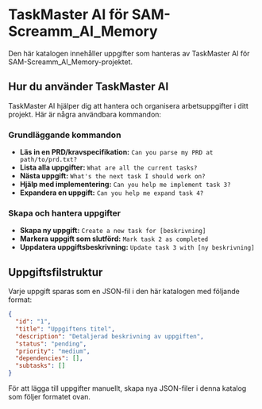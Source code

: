 # TaskMaster AI för SAM-Screamm_AI_Memory

Den här katalogen innehåller uppgifter som hanteras av TaskMaster AI för SAM-Screamm_AI_Memory-projektet.

## Hur du använder TaskMaster AI

TaskMaster AI hjälper dig att hantera och organisera arbetsuppgifter i ditt projekt. Här är några användbara kommandon:

### Grundläggande kommandon

- **Läs in en PRD/kravspecifikation:** `Can you parse my PRD at path/to/prd.txt?`
- **Lista alla uppgifter:** `What are all the current tasks?`
- **Nästa uppgift:** `What's the next task I should work on?`
- **Hjälp med implementering:** `Can you help me implement task 3?`
- **Expandera en uppgift:** `Can you help me expand task 4?`

### Skapa och hantera uppgifter

- **Skapa ny uppgift:** `Create a new task for [beskrivning]`
- **Markera uppgift som slutförd:** `Mark task 2 as completed`
- **Uppdatera uppgiftsbeskrivning:** `Update task 3 with [ny beskrivning]`

## Uppgiftsfilstruktur

Varje uppgift sparas som en JSON-fil i den här katalogen med följande format:

```json
{
  "id": "1",
  "title": "Uppgiftens titel",
  "description": "Detaljerad beskrivning av uppgiften",
  "status": "pending",
  "priority": "medium",
  "dependencies": [],
  "subtasks": []
}
```

För att lägga till uppgifter manuellt, skapa nya JSON-filer i denna katalog som följer formatet ovan. 